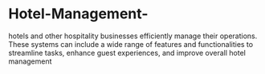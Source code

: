 # Hotel-Management-
hotels and other hospitality businesses efficiently manage their operations. These systems can include a wide range of features and functionalities to streamline tasks, enhance guest experiences, and improve overall hotel management

